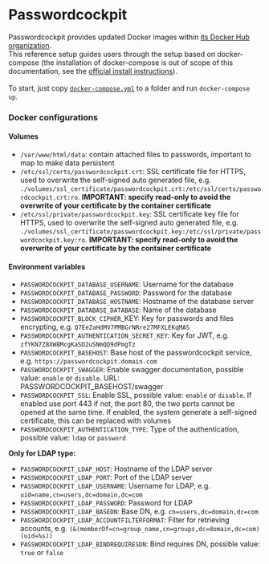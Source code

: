 # Passwordcockpit

Passwordcockpit provides updated Docker images within [its Docker Hub organization](https://hub.docker.com/u/passwordcockpit).<br>
This reference setup guides users through the setup based on docker-compose (the installation of docker-compose is out of scope of this documentation, see the [official install instructions](https://docs.docker.com/compose/install/)).<br><br>
To start, just copy [`docker-compose.yml`](./docker-compose.yml) to a folder and run `docker-compose up`.

### Docker configurations
#### Volumes
- `/var/www/html/data`: contain attached files to passwords, important to map to make data persistent 
- `/etc/ssl/certs/passwordcockpit.crt`: SSL certificate file for HTTPS, used to overwrite the self-signed auto generated file, e.g. `./volumes/ssl_certificate/passwordcockpit.crt:/etc/ssl/certs/passwordcockpit.crt:ro`. **IMPORTANT: specify read-only to avoid the overwrite of your certificate by the container certificate**
- `/etc/ssl/private/passwordcockpit.key`: SSL certificate key file for HTTPS, used to overwrite the self-signed auto generated file, e.g. `./volumes/ssl_certificate/passwordcockpit.key:/etc/ssl/private/passwordcockpit.key:ro`. **IMPORTANT: specify read-only to avoid the overwrite of your certificate by the container certificate**

#### Environment variables
- `PASSWORDCOCKPIT_DATABASE_USERNAME`: Username for the database
- `PASSWORDCOCKPIT_DATABASE_PASSWORD`: Password for the database
- `PASSWORDCOCKPIT_DATABASE_HOSTNAME`: Hostname of the database server
- `PASSWORDCOCKPIT_DATABASE_DATABASE`: Name of the database
- `PASSWORDCOCKPIT_BLOCK_CIPHER`_KEY: Key for passwords and files encrypting, e.g. `Q7EeZaHdMV7PMBGrNRre27MFXLEKqMAS`
- `PASSWORDCOCKPIT_AUTHENTICATION_SECRET_KEY`: Key for JWT, e.g. `zfYKN7Z8XW8McgKaSD2uSNmQQ9dPmgTz`
- `PASSWORDCOCKPIT_BASEHOST`: Base host of the passwordcockpit service, e.g. `https://passwordcockpit.domain.com`
- `PASSWORDCOCKPIT_SWAGGER`: Enable swagger documentation, possible value: `enable` or `disable`. URL: PASSWORDCOCKPIT_BASEHOST/swagger
- `PASSWORDCOCKPIT_SSL`: Enable SSL, possible value: `enable` or `disable`. If enabled use port 443 if not, the port 80, the two ports cannot be opened at the same time. If enabled, the system generate a self-signed certificate, this can be replaced with volumes
- `PASSWORDCOCKPIT_AUTHENTICATION_TYPE`: Type of the authentication, possible value: `ldap` or `password`

**Only for LDAP type:**
- `PASSWORDCOCKPIT_LDAP_HOST`: Hostname of the LDAP server
- `PASSWORDCOCKPIT_LDAP_PORT`: Port of the LDAP server
- `PASSWORDCOCKPIT_LDAP_USERNAME`: Username for LDAP, e.g. `uid=name,cn=users,dc=domain,dc=com`
- `PASSWORDCOCKPIT_LDAP_PASSWORD`: Password for LDAP
- `PASSWORDCOCKPIT_LDAP_BASEDN`: Base DN, e.g. `cn=users,dc=domain,dc=com`
- `PASSWORDCOCKPIT_LDAP_ACCOUNTFILTERFORMAT`: Filter for retrieving accounts, e.g. `(&(memberOf=cn=group_name,cn=groups,dc=domain,dc=com)(uid=%s))`
- `PASSWORDCOCKPIT_LDAP_BINDREQUIRESDN`: Bind requires DN, possible value: `true` or `false`